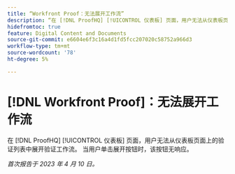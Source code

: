 ```yaml
---
title: “Workfront Proof：无法展开工作流”
description: “在 [!DNL ProofHQ] [!UICONTROL 仪表板] 页面，用户无法从仪表板页面上的验证列表中展开验证工作流。 当用户单击展开按钮时，该按钮无响应。”
hidefromtoc: true
feature: Digital Content and Documents
source-git-commit: e6604e6f3c16a4d1fd5fcc207020c58752a966d3
workflow-type: tm+mt
source-wordcount: '78'
ht-degree: 5%

---
```



# [!DNL Workfront Proof]：无法展开工作流

<!--Won't fix, live until Proof deprecated-->

在 [!DNL ProofHQ] [!UICONTROL 仪表板] 页面，用户无法从仪表板页面上的验证列表中展开验证工作流。 当用户单击展开按钮时，该按钮无响应。

_首次报告于 2023 年 4 月 10 日。_
